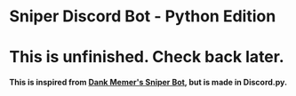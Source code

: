 # Sniper Discord Bot - Python Edition

# This is unfinished. Check back later.

#### This is inspired from [Dank Memer's Sniper Bot](https://github.com/DankMemer/sniper), but is made in Discord.py.
